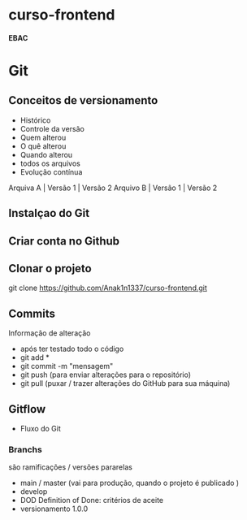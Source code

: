 # curso-frontend
#### EBAC

# Git
## Conceitos de versionamento
 - Histórico
 - Controle da versão
 - Quem alterou 
 - O quê alterou
 - Quando alterou 
 - todos os arquivos
 - Evolução contínua

 Arquiva A | Versão 1 | Versão 2
 Arquivo B | Versão 1 | Versão 2

## Instalçao do Git

## Criar conta no Github

## Clonar o projeto
git clone https://github.com/Anak1n1337/curso-frontend.git

## Commits
 Informação de alteração
 - após ter testado todo o código
 - git add *
 - git commit -m "mensagem"
 - git push (para enviar alterações para o repositório)
 - git pull (puxar / trazer alterações do GitHub para sua máquina)

## Gitflow
 - Fluxo do Git
 
### Branchs
são ramificações / versões pararelas

- main / master (vai para produção, quando o projeto é publicado )
- develop
- DOD Definition of Done: critérios de aceite
- versionamento 1.0.0

